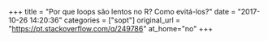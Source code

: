 +++
title = "Por que loops são lentos no R? Como evitá-los?"
date = "2017-10-26 14:20:36"
categories = ["sopt"]
original_url = "https://pt.stackoverflow.com/q/249786"
at_home="no"
+++

